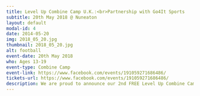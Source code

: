 ```yaml
---
title: Level Up Combine Camp U.K.:<br>Partnership with Go4It Sports
subtitle: 20th May 2018 @ Nuneaton
layout: default
modal-id: 4
date: 2014-05-20
img: 2018_05_20.jpg
thumbnail: 2018_05_20.jpg
alt: football
event-date: 20th May 2018
who: Ages 13-19
event-type: Combine Camp
event-link: https://www.facebook.com/events/191059271686486/
tickets-url: https://www.facebook.com/events/191059271686486/
description: We are proud to announce our 2nd FREE Level Up Combine Camp will take place in Nuneaton, United Kingdom on May 20th, 2018. This will be a one day combine camp for players 13-19 that will include combine testing and a college seminar. All Campers will receive a camp shirt, verified testing numbers from Dashr Performance Testing Systems and a PAI score from tracking football that will be distributed to college coaches in America. Save the date!
---
```

